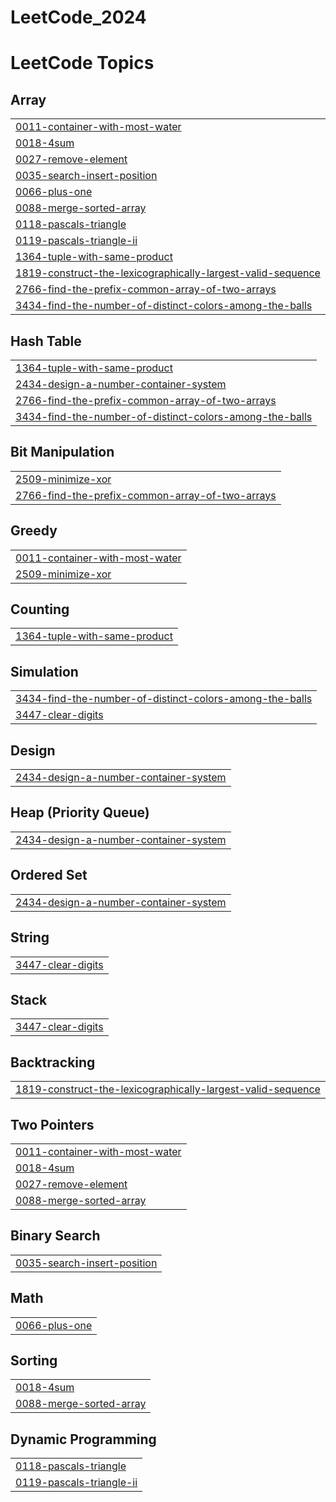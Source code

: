 # LeetCode_2024

<!---LeetCode Topics Start-->
# LeetCode Topics
## Array
|  |
| ------- |
| [0011-container-with-most-water](https://github.com/Archit56ak/LeetCode_2024/tree/master/0011-container-with-most-water) |
| [0018-4sum](https://github.com/Archit56ak/LeetCode_2024/tree/master/0018-4sum) |
| [0027-remove-element](https://github.com/Archit56ak/LeetCode_2024/tree/master/0027-remove-element) |
| [0035-search-insert-position](https://github.com/Archit56ak/LeetCode_2024/tree/master/0035-search-insert-position) |
| [0066-plus-one](https://github.com/Archit56ak/LeetCode_2024/tree/master/0066-plus-one) |
| [0088-merge-sorted-array](https://github.com/Archit56ak/LeetCode_2024/tree/master/0088-merge-sorted-array) |
| [0118-pascals-triangle](https://github.com/Archit56ak/LeetCode_2024/tree/master/0118-pascals-triangle) |
| [0119-pascals-triangle-ii](https://github.com/Archit56ak/LeetCode_2024/tree/master/0119-pascals-triangle-ii) |
| [1364-tuple-with-same-product](https://github.com/Archit56ak/LeetCode_2024/tree/master/1364-tuple-with-same-product) |
| [1819-construct-the-lexicographically-largest-valid-sequence](https://github.com/Archit56ak/LeetCode_2024/tree/master/1819-construct-the-lexicographically-largest-valid-sequence) |
| [2766-find-the-prefix-common-array-of-two-arrays](https://github.com/Archit56ak/LeetCode_2024/tree/master/2766-find-the-prefix-common-array-of-two-arrays) |
| [3434-find-the-number-of-distinct-colors-among-the-balls](https://github.com/Archit56ak/LeetCode_2024/tree/master/3434-find-the-number-of-distinct-colors-among-the-balls) |
## Hash Table
|  |
| ------- |
| [1364-tuple-with-same-product](https://github.com/Archit56ak/LeetCode_2024/tree/master/1364-tuple-with-same-product) |
| [2434-design-a-number-container-system](https://github.com/Archit56ak/LeetCode_2024/tree/master/2434-design-a-number-container-system) |
| [2766-find-the-prefix-common-array-of-two-arrays](https://github.com/Archit56ak/LeetCode_2024/tree/master/2766-find-the-prefix-common-array-of-two-arrays) |
| [3434-find-the-number-of-distinct-colors-among-the-balls](https://github.com/Archit56ak/LeetCode_2024/tree/master/3434-find-the-number-of-distinct-colors-among-the-balls) |
## Bit Manipulation
|  |
| ------- |
| [2509-minimize-xor](https://github.com/Archit56ak/LeetCode_2024/tree/master/2509-minimize-xor) |
| [2766-find-the-prefix-common-array-of-two-arrays](https://github.com/Archit56ak/LeetCode_2024/tree/master/2766-find-the-prefix-common-array-of-two-arrays) |
## Greedy
|  |
| ------- |
| [0011-container-with-most-water](https://github.com/Archit56ak/LeetCode_2024/tree/master/0011-container-with-most-water) |
| [2509-minimize-xor](https://github.com/Archit56ak/LeetCode_2024/tree/master/2509-minimize-xor) |
## Counting
|  |
| ------- |
| [1364-tuple-with-same-product](https://github.com/Archit56ak/LeetCode_2024/tree/master/1364-tuple-with-same-product) |
## Simulation
|  |
| ------- |
| [3434-find-the-number-of-distinct-colors-among-the-balls](https://github.com/Archit56ak/LeetCode_2024/tree/master/3434-find-the-number-of-distinct-colors-among-the-balls) |
| [3447-clear-digits](https://github.com/Archit56ak/LeetCode_2024/tree/master/3447-clear-digits) |
## Design
|  |
| ------- |
| [2434-design-a-number-container-system](https://github.com/Archit56ak/LeetCode_2024/tree/master/2434-design-a-number-container-system) |
## Heap (Priority Queue)
|  |
| ------- |
| [2434-design-a-number-container-system](https://github.com/Archit56ak/LeetCode_2024/tree/master/2434-design-a-number-container-system) |
## Ordered Set
|  |
| ------- |
| [2434-design-a-number-container-system](https://github.com/Archit56ak/LeetCode_2024/tree/master/2434-design-a-number-container-system) |
## String
|  |
| ------- |
| [3447-clear-digits](https://github.com/Archit56ak/LeetCode_2024/tree/master/3447-clear-digits) |
## Stack
|  |
| ------- |
| [3447-clear-digits](https://github.com/Archit56ak/LeetCode_2024/tree/master/3447-clear-digits) |
## Backtracking
|  |
| ------- |
| [1819-construct-the-lexicographically-largest-valid-sequence](https://github.com/Archit56ak/LeetCode_2024/tree/master/1819-construct-the-lexicographically-largest-valid-sequence) |
## Two Pointers
|  |
| ------- |
| [0011-container-with-most-water](https://github.com/Archit56ak/LeetCode_2024/tree/master/0011-container-with-most-water) |
| [0018-4sum](https://github.com/Archit56ak/LeetCode_2024/tree/master/0018-4sum) |
| [0027-remove-element](https://github.com/Archit56ak/LeetCode_2024/tree/master/0027-remove-element) |
| [0088-merge-sorted-array](https://github.com/Archit56ak/LeetCode_2024/tree/master/0088-merge-sorted-array) |
## Binary Search
|  |
| ------- |
| [0035-search-insert-position](https://github.com/Archit56ak/LeetCode_2024/tree/master/0035-search-insert-position) |
## Math
|  |
| ------- |
| [0066-plus-one](https://github.com/Archit56ak/LeetCode_2024/tree/master/0066-plus-one) |
## Sorting
|  |
| ------- |
| [0018-4sum](https://github.com/Archit56ak/LeetCode_2024/tree/master/0018-4sum) |
| [0088-merge-sorted-array](https://github.com/Archit56ak/LeetCode_2024/tree/master/0088-merge-sorted-array) |
## Dynamic Programming
|  |
| ------- |
| [0118-pascals-triangle](https://github.com/Archit56ak/LeetCode_2024/tree/master/0118-pascals-triangle) |
| [0119-pascals-triangle-ii](https://github.com/Archit56ak/LeetCode_2024/tree/master/0119-pascals-triangle-ii) |
<!---LeetCode Topics End-->